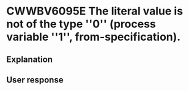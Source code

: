 # CWWBV6095E The literal value is not of the type ''0'' (process variable ''1'', from-specification).

## Explanation

## User response